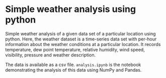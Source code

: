 # Simple weather analysis using python

Simple weather analysis of a given data set of a particular location using python. Here, the weather dataset is a time-series data set with per-hour information about the weather conditions at a particular location. It records temperature, dew point temperature, relative humidity, wind speed, visibility, pressure and weather description.

The data is available as a csv file. `analysis.ipynb` is the notebook demonstrating the analysis of this data using NumPy and Pandas.
